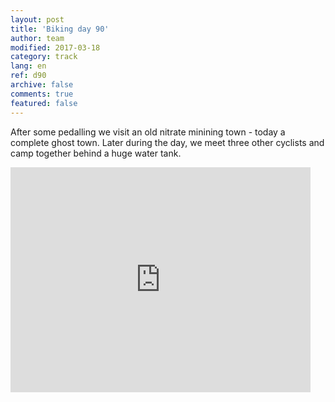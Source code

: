 ```yaml
---   
layout: post 
title: 'Biking day 90'  
author: team 
modified: 2017-03-18
category: track 
lang: en 
ref: d90
archive: false 
comments: true 
featured: false 
--- 
```


 After some pedalling we visit an old nitrate minining town - today a complete ghost town. Later during the day, we meet three other cyclists and camp together behind a huge water tank. 

<iframe width='480' height='360' src='http://track-kit.net/maps_s3/?v=embed&track=237045.gpx' frameborder='0' allowfullscreen></iframe>